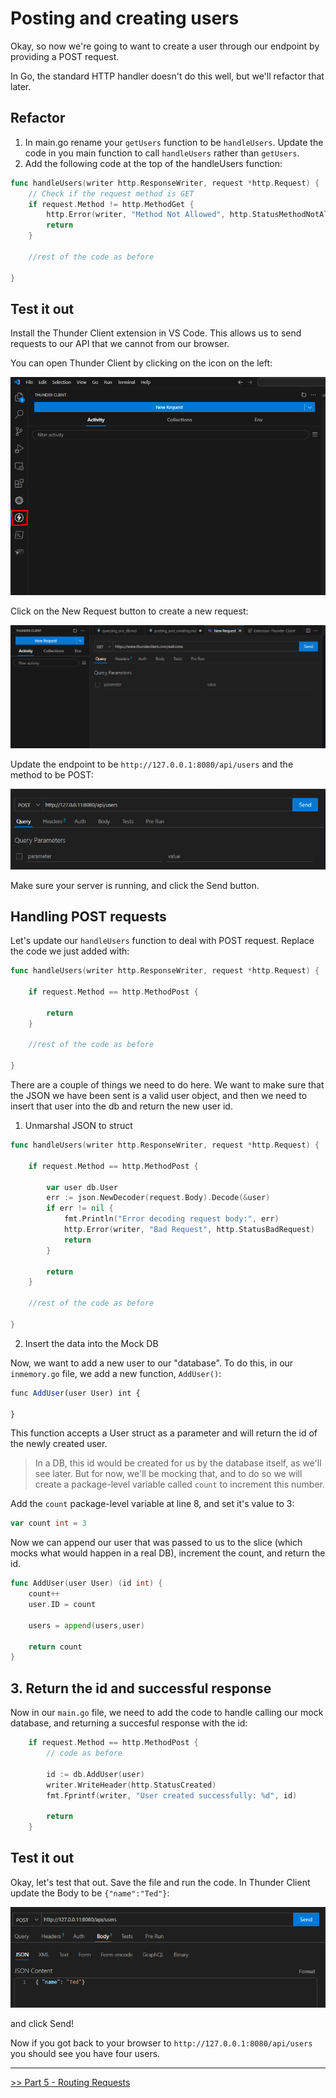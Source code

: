 # Posting and creating users

Okay, so now we're going to want to create a user through our endpoint by providing a POST request.

In Go, the standard HTTP handler doesn't do this well, but we'll refactor that later.

## Refactor

1. In main.go rename your `getUsers` function to be `handleUsers`. Update the code in you main function to call `handleUsers` rather than `getUsers`.
2. Add the following code at the top of the handleUsers function:

```go
func handleUsers(writer http.ResponseWriter, request *http.Request) {
    // Check if the request method is GET
    if request.Method != http.MethodGet {
        http.Error(writer, "Method Not Allowed", http.StatusMethodNotAllowed)
        return
    }

    //rest of the code as before

}
```

## Test it out

Install the Thunder Client extension in VS Code. This allows us to send requests to our API that we cannot from our browser.

You can open Thunder Client by clicking on the icon on the left:

![Thunder Client](images/TC1.PNG)

Click on the New Request button to create a new request:

![alt text](images/TC2.PNG)

Update the endpoint to be `http://127.0.0.1:8080/api/users` and the method to be POST:

![alt text](images/TC3.PNG)

Make sure your server is running, and click the Send button.

## Handling POST requests

Let's update our `handleUsers` function to deal with POST request. Replace the code we just added with:

```go
func handleUsers(writer http.ResponseWriter, request *http.Request) {

    if request.Method == http.MethodPost {
        
        return
    }

    //rest of the code as before

}
```

There are a couple of things we need to do here. We want to make sure that the JSON we have been sent is a valid user object, and then we need to insert that user into the db and return the new user id.

1. Unmarshal JSON to struct

```go
func handleUsers(writer http.ResponseWriter, request *http.Request) {

    if request.Method == http.MethodPost {
        
        var user db.User
        err := json.NewDecoder(request.Body).Decode(&user)
        if err != nil {
            fmt.Println("Error decoding request body:", err)
            http.Error(writer, "Bad Request", http.StatusBadRequest)
            return
        }

        return
    }

    //rest of the code as before

}
```

2. Insert the data into the Mock DB

Now, we want to add a new user to our "database". To do this, in our `inmemory.go` file, we add a new function, `AddUser()`:

```js
func AddUser(user User) int {

}
```

This function accepts a User struct as a parameter and will return the id of the newly created user.

> In a DB, this id would be created for us by the database itself, as we'll see later. But for now, we'll be mocking that, and to do so we will create a package-level variable called `count` to increment this number.

Add the `count` package-level variable at line 8, and set it's value to 3:

```go
var count int = 3
```

Now we can append our user that was passed to us to the slice (which mocks what would happen in a real DB), increment the count, and return the id.

```go
func AddUser(user User) (id int) {
	count++
	user.ID = count

	users = append(users,user)
	
	return count
}
```


## 3. Return the id and successful response

Now in our `main.go` file, we need to add the code to handle calling our mock database, and returning a succesful response with the id:

```go
    if request.Method == http.MethodPost {
        // code as before

        id := db.AddUser(user)
        writer.WriteHeader(http.StatusCreated)
		fmt.Fprintf(writer, "User created successfully: %d", id)

        return
    }
```

## Test it out

Okay, let's test that out. Save the file and run the code. In Thunder Client update the Body to be `{"name":"Ted"}`:

![](images/TC4.PNG)

and click Send!

Now if you got back to your browser to `http://127.0.0.1:8080/api/users` you should see you have four users.

---

[>> Part 5 - Routing Requests](/Part6/multiplexing.md)